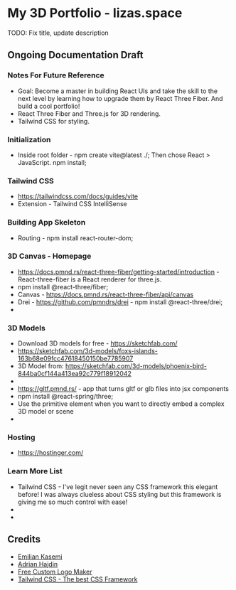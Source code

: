 # My 3D Portfolio - lizas.space  
TODO: Fix title, update description

## Ongoing Documentation Draft

### Notes For Future Reference

- Goal: Become a master in building React UIs and take the skill to the next level by learning how to upgrade them by React Three Fiber. And build a cool portfolio!
- React Three Fiber and Three.js for 3D rendering. 
- Tailwind CSS for styling.

### Initialization

- Inside root folder - npm create vite@latest ./; Then chose React > JavaScript. npm install;

### Tailwind CSS

- https://tailwindcss.com/docs/guides/vite
- Extension - Tailwind CSS IntelliSense

### Building App Skeleton
- Routing - npm install react-router-dom;

### 3D Canvas - Homepage

- https://docs.pmnd.rs/react-three-fiber/getting-started/introduction - React-three-fiber is a React renderer for three.js.
- npm install @react-three/fiber;
- Canvas - https://docs.pmnd.rs/react-three-fiber/api/canvas
- Drei - https://github.com/pmndrs/drei - npm install @react-three/drei;
-

### 3D Models

- Download 3D models for free - https://sketchfab.com/
- https://sketchfab.com/3d-models/foxs-islands-163b68e09fcc47618450150be7785907
- 3D Model from: https://sketchfab.com/3d-models/phoenix-bird-844ba0cf144a413ea92c779f18912042
- 
- https://gltf.pmnd.rs/ -  app that turns gltf or glb files into jsx components
- npm install @react-spring/three;
- Use the primitive element when you want to directly embed a complex 3D model or scene
- 

### Hosting 

- https://hostinger.com/

### Learn More List

- Tailwind CSS - I've legit never seen any CSS framework this elegant before! I was always clueless about CSS styling but this framework is giving me so much control with ease! 
- 
- 

## Credits

- [Emilian Kasemi](https://www.youtube.com/watch?v=mJRuHhKJ2cs&t=8s&ab_channel=EmilianKasemi)
- [Adrian Hajdin](https://www.youtube.com/watch?v=FkowOdMjvYo&list=PL6QREj8te1P7rEwj_IzsoLzQ-FBbZ6lqP&ab_channel=JavaScriptMastery)
- [Free Custom Logo Maker](https://logo.com/)
- [Tailwind CSS - The best CSS Framework](https://tailwindcss.com/)
